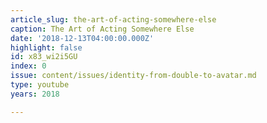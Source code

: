 ```yaml
---
article_slug: the-art-of-acting-somewhere-else
caption: The Art of Acting Somewhere Else
date: '2018-12-13T04:00:00.000Z'
highlight: false
id: x83_wi2i5GU
index: 0
issue: content/issues/identity-from-double-to-avatar.md
type: youtube
years: 2018

---
```

